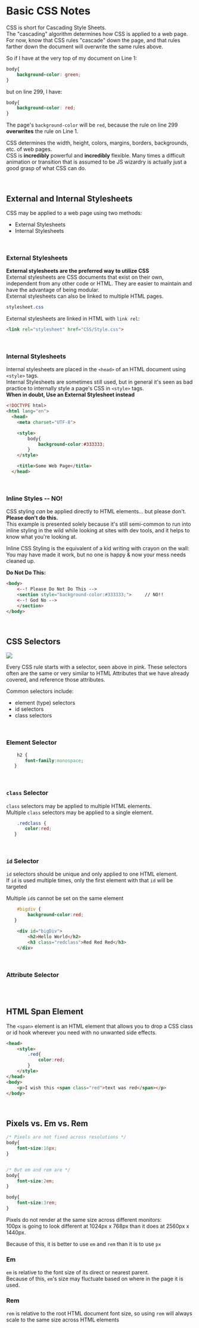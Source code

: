 # Basic CSS Notes

CSS is short for Cascading Style Sheets.  
The "cascading" algorithm determines how CSS is applied to a web page. For now, know that CSS rules "cascade" down the page, and that rules farther down the document will overwrite the same rules above.

So if I have at the very top of my document on Line 1:
```css
body{
    background-color: green;
}
```
but on line 299, I have:
```css
body{
    background-color: red;
}
```
The page's ```background-color``` will be ```red```, because the rule on line 299 **overwrites** the rule on Line 1.
<br>

CSS determines the width, height, colors, margins, borders, backgrounds, etc. of web pages.  
CSS is **incredibly** powerful and **incredibly** flexible. Many times a difficult animation or transition that is assumed to be JS wizardry is actually just a good grasp of what CSS can do. 

<br>

## External and Internal Stylesheets
CSS may be applied to a web page using two methods: 
* External Stylesheets
* Internal Stylesheets

<BR>

### External Stylesheets
**External stylesheets are the preferred way to utilize CSS**  
External stylesheets are CSS documents that exist on their own, independent from any other code or HTML. They are easier to maintain and have the advantage of being modular.  
External stylesheets can also be linked to multiple HTML pages.
```css
stylesheet.css
```
External stylesheets are linked in HTML with ```link rel```:
```html
<link rel="stylesheet" href="CSS/Style.css">
```
<br>


### Internal Stylesheets
Internal stylesheets are placed in the ```<head>``` of an HTML document using ```<style>``` tags.  
Internal Stylesheets are sometimes still used, but in general it's seen as bad practice to internally style a page's CSS in ```<style>``` tags.  
**When in doubt, Use an External Stylesheet instead**
```html
<!DOCTYPE html>
<html lang="en">
  <head>
    <meta charset="UTF-8">

    <style>
        body{
            background-color:#333333;
        }
    </style>

    <title>Some Web Page</title>
  </head>
```
<br>

### Inline Styles -- NO!
CSS styling *can* be applied directly to HTML elements... but please don't. **Please don't do this.**  
This example is presented solely because it's still semi-common to run into inline styling in the wild while looking at sites with dev tools, and it helps to know what you're looking at. 

Inline CSS Styling is the equivalent of a kid writing with crayon on the wall:  
You may have made it work, but no one is happy & now your mess needs cleaned up. 

**Do Not Do This:**
```html
<body>
    <--! Please Do Not Do This -->
    <section style="background-color:#333333;">     // NO!!
    <--! God No -->
    </section>
</body>
```


<br>

## CSS Selectors
<img src="../images/CSSRuleSet.png">


Every CSS rule starts with a selector, seen above in pink. These selectors often are the same or very similar to HTML Attributes that we have already covered, and reference those attributes. 

Common selectors include:
* element (type) selectors
* id selectors
* class selectors

<br>

### Element Selector
``` css
    h2 {
       font-family:monospace;
   }
```
<br>

### ```class``` Selector
```class``` selectors may be applied to multiple HTML elements.  
Multiple ```class``` selectors may be applied to a single element.
``` css 
    .redclass {
       color:red;
   }
```
<br>

### ```id``` Selector
```id``` selectors should be unique and only applied to one HTML element.  
If ```id``` is used multiple times, only the first element with that ```id``` will be targeted

Multiple ```id```s cannot be set on the same element
```css
    #bigdiv {
        background-color:red;
   }
```
```html
    <div id="bigDiv">
        <h2>Hello World</h2> 
        <h3 class="redclass">Red Red Red</h3>
    </div>
```
<br>

### Attribute Selector
```html
```

<br>

## HTML Span Element
The ```<span>``` element is an HTML element that allows you to drop a CSS class or id hook wherever you need with no unwanted side effects.  

```html
<head>
    <style>
        .red{
            color:red;
        }
    </style>
</head>
<body>
    <p>I wish this <span class="red">text was red</span></p>
</body>
```

<br>

## Pixels vs. Em vs. Rem

```css
/* Pixels are not fixed across resolutions */
body{
    font-size:16px;
}


/* But em and rem are */
body{
    font-size:2em;
}

body{
    font-size:3rem;
}
```

Pixels do not render at the same size across different monitors:  
100px is going to look different at 1024px x 768px than it does at 2560px x 1440px.

Because of this, it is better to use ```em``` and ```rem``` than it is to use ```px```

### Em
```em``` is relative to the font size of its direct or nearest parent.  
Because of this, ```em```'s size may fluctuate based on where in the page it is used.


### Rem
```rem``` is relative to the root HTML document font size, so using ```rem``` will always scale to the same size across HTML elements

<br>
